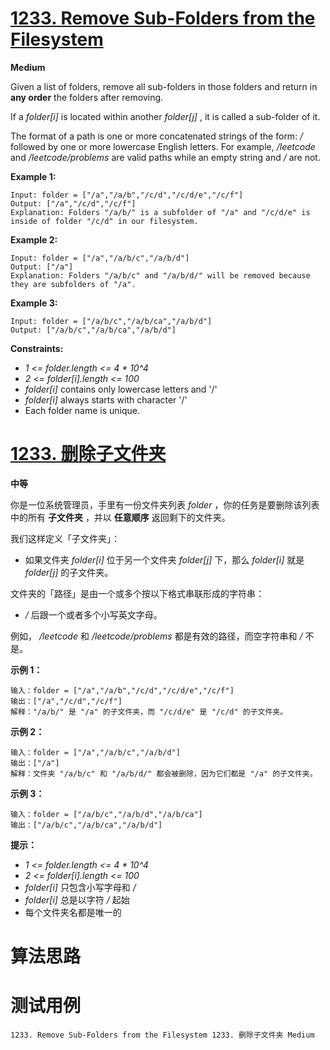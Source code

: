 # [1233. Remove Sub-Folders from the Filesystem][enTitle]

**Medium**

Given a list of folders, remove all sub-folders in those folders and return in **any order**  the folders after removing.

If a  *folder[i]*  is located within another  *folder[j]* , it is called a sub-folder of it.

The format of a path is one or more concatenated strings of the form:  */*  followed by one or more lowercase English letters. For example,  */leetcode*  and  */leetcode/problems*  are valid paths while an empty string and  */*  are not.



**Example 1:** 

```
Input: folder = ["/a","/a/b","/c/d","/c/d/e","/c/f"]
Output: ["/a","/c/d","/c/f"]
Explanation: Folders "/a/b/" is a subfolder of "/a" and "/c/d/e" is inside of folder "/c/d" in our filesystem.

```

**Example 2:** 

```
Input: folder = ["/a","/a/b/c","/a/b/d"]
Output: ["/a"]
Explanation: Folders "/a/b/c" and "/a/b/d/" will be removed because they are subfolders of "/a".

```

**Example 3:** 

```
Input: folder = ["/a/b/c","/a/b/ca","/a/b/d"]
Output: ["/a/b/c","/a/b/ca","/a/b/d"]

```



**Constraints:** 

-  *1 <= folder.length <= 4 * 10^4*  
-  *2 <= folder[i].length <= 100*  
-  *folder[i]*  contains only lowercase letters and '/' 
-  *folder[i]*  always starts with character '/' 
- Each folder name is unique.


# [1233. 删除子文件夹][cnTitle]

**中等**

你是一位系统管理员，手里有一份文件夹列表  *folder* ，你的任务是要删除该列表中的所有 **子文件夹** ，并以 **任意顺序**  返回剩下的文件夹。

我们这样定义「子文件夹」：

- 如果文件夹  *folder[i]*  位于另一个文件夹  *folder[j]*  下，那么  *folder[i]*  就是  *folder[j]*  的子文件夹。

文件夹的「路径」是由一个或多个按以下格式串联形成的字符串：

-  */*  后跟一个或者多个小写英文字母。

例如， */leetcode*  和  */leetcode/problems*  都是有效的路径，而空字符串和  */*  不是。



**示例 1：** 

```
输入：folder = ["/a","/a/b","/c/d","/c/d/e","/c/f"]
输出：["/a","/c/d","/c/f"]
解释："/a/b/" 是 "/a" 的子文件夹，而 "/c/d/e" 是 "/c/d" 的子文件夹。

```

**示例 2：** 

```
输入：folder = ["/a","/a/b/c","/a/b/d"]
输出：["/a"]
解释：文件夹 "/a/b/c" 和 "/a/b/d/" 都会被删除，因为它们都是 "/a" 的子文件夹。

```

**示例 3：** 

```
输入：folder = ["/a/b/c","/a/b/d","/a/b/ca"]
输出：["/a/b/c","/a/b/ca","/a/b/d"]

```



**提示：** 

-  *1 <= folder.length <= 4 * 10^4*  
-  *2 <= folder[i].length <= 100*  
-  *folder[i]*  只包含小写字母和  */*  
-  *folder[i]*  总是以字符  */*  起始 
- 每个文件夹名都是唯一的




# 算法思路

# 测试用例
```
1233. Remove Sub-Folders from the Filesystem 1233. 删除子文件夹 Medium
```

[enTitle]: https://leetcode.com/problems/remove-sub-folders-from-the-filesystem/
[cnTitle]: https://leetcode-cn.com/problems/remove-sub-folders-from-the-filesystem/
